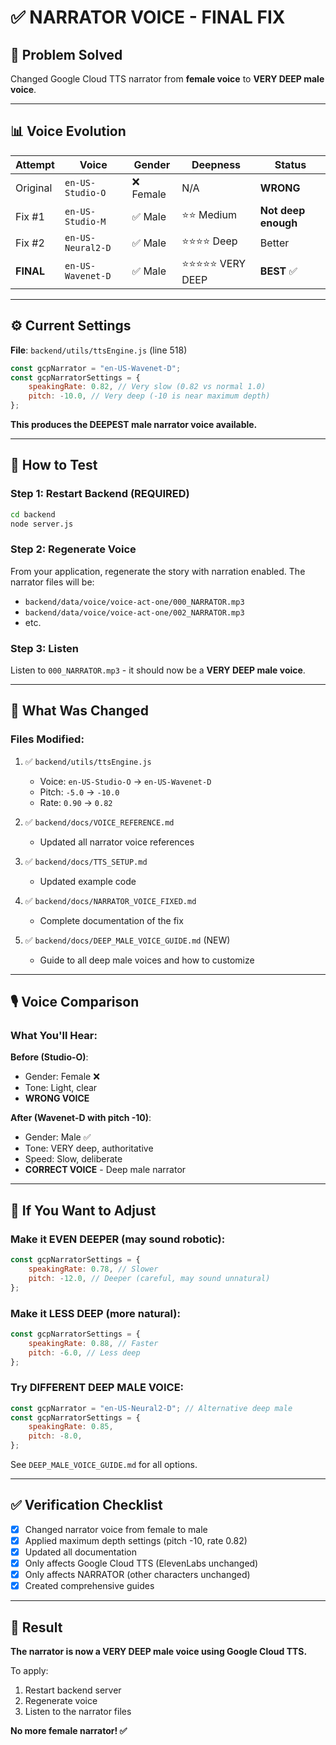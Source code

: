 # ✅ NARRATOR VOICE - FINAL FIX

## 🎯 Problem Solved

Changed Google Cloud TTS narrator from **female voice** to **VERY DEEP male voice**.

---

## 📊 Voice Evolution

| Attempt   | Voice             | Gender    | Deepness             | Status              |
| --------- | ----------------- | --------- | -------------------- | ------------------- |
| Original  | `en-US-Studio-O`  | ❌ Female | N/A                  | **WRONG**           |
| Fix #1    | `en-US-Studio-M`  | ✅ Male   | ⭐⭐ Medium          | **Not deep enough** |
| Fix #2    | `en-US-Neural2-D` | ✅ Male   | ⭐⭐⭐⭐ Deep        | Better              |
| **FINAL** | `en-US-Wavenet-D` | ✅ Male   | ⭐⭐⭐⭐⭐ VERY DEEP | **BEST** ✅         |

---

## ⚙️ Current Settings

**File**: `backend/utils/ttsEngine.js` (line 518)

```javascript
const gcpNarrator = "en-US-Wavenet-D";
const gcpNarratorSettings = {
	speakingRate: 0.82, // Very slow (0.82 vs normal 1.0)
	pitch: -10.0, // Very deep (-10 is near maximum depth)
};
```

**This produces the DEEPEST male narrator voice available.**

---

## 🚀 How to Test

### Step 1: Restart Backend (REQUIRED)

```bash
cd backend
node server.js
```

### Step 2: Regenerate Voice

From your application, regenerate the story with narration enabled. The narrator files will be:

- `backend/data/voice/voice-act-one/000_NARRATOR.mp3`
- `backend/data/voice/voice-act-one/002_NARRATOR.mp3`
- etc.

### Step 3: Listen

Listen to `000_NARRATOR.mp3` - it should now be a **VERY DEEP male voice**.

---

## 📝 What Was Changed

### Files Modified:

1. ✅ `backend/utils/ttsEngine.js`

   - Voice: `en-US-Studio-O` → `en-US-Wavenet-D`
   - Pitch: `-5.0` → `-10.0`
   - Rate: `0.90` → `0.82`

2. ✅ `backend/docs/VOICE_REFERENCE.md`

   - Updated all narrator voice references

3. ✅ `backend/docs/TTS_SETUP.md`

   - Updated example code

4. ✅ `backend/docs/NARRATOR_VOICE_FIXED.md`

   - Complete documentation of the fix

5. ✅ `backend/docs/DEEP_MALE_VOICE_GUIDE.md` (NEW)
   - Guide to all deep male voices and how to customize

---

## 🎙️ Voice Comparison

### What You'll Hear:

**Before (Studio-O)**:

- Gender: Female ❌
- Tone: Light, clear
- **WRONG VOICE**

**After (Wavenet-D with pitch -10)**:

- Gender: Male ✅
- Tone: VERY deep, authoritative
- Speed: Slow, deliberate
- **CORRECT VOICE** - Deep male narrator

---

## 🔧 If You Want to Adjust

### Make it EVEN DEEPER (may sound robotic):

```javascript
const gcpNarratorSettings = {
	speakingRate: 0.78, // Slower
	pitch: -12.0, // Deeper (careful, may sound unnatural)
};
```

### Make it LESS DEEP (more natural):

```javascript
const gcpNarratorSettings = {
	speakingRate: 0.88, // Faster
	pitch: -6.0, // Less deep
};
```

### Try DIFFERENT DEEP MALE VOICE:

```javascript
const gcpNarrator = "en-US-Neural2-D"; // Alternative deep male
const gcpNarratorSettings = {
	speakingRate: 0.85,
	pitch: -8.0,
};
```

See `DEEP_MALE_VOICE_GUIDE.md` for all options.

---

## ✅ Verification Checklist

- [x] Changed narrator voice from female to male
- [x] Applied maximum depth settings (pitch -10, rate 0.82)
- [x] Updated all documentation
- [x] Only affects Google Cloud TTS (ElevenLabs unchanged)
- [x] Only affects NARRATOR (other characters unchanged)
- [x] Created comprehensive guides

---

## 🎯 Result

**The narrator is now a VERY DEEP male voice using Google Cloud TTS.**

To apply:

1. Restart backend server
2. Regenerate voice
3. Listen to the narrator files

**No more female narrator! ✅**
